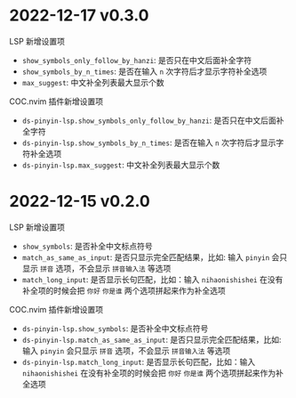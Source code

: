 # 2022-12-17 v0.3.0

LSP 新增设置项

- `show_symbols_only_follow_by_hanzi`: 是否只在中文后面补全字符
- `show_symbols_by_n_times`: 是否在输入 `n` 次字符后才显示字符补全选项
- `max_suggest`: 中文补全列表最大显示个数

COC.nvim 插件新增设置项

- `ds-pinyin-lsp.show_symbols_only_follow_by_hanzi`: 是否只在中文后面补全字符
- `ds-pinyin-lsp.show_symbols_by_n_times`: 是否在输入 `n` 次字符后才显示字符补全选项
- `ds-pinyin-lsp.max_suggest`: 中文补全列表最大显示个数

# 2022-12-15 v0.2.0

LSP 新增设置项

- `show_symbols`: 是否补全中文标点符号
- `match_as_same_as_input`: 是否只显示完全匹配结果，比如: 输入 `pinyin` 会只显示 `拼音` 选项，不会显示 `拼音输入法` 等选项
- `match_long_input`: 是否显示长句匹配，比如：输入 `nihaonishishei` 在没有补全项的时候会把 `你好` `你是谁` 两个选项拼起来作为补全选项

COC.nvim 插件新增设置项

- `ds-pinyin-lsp.show_symbols`: 是否补全中文标点符号
- `ds-pinyin-lsp.match_as_same_as_input`: 是否只显示完全匹配结果，比如: 输入 `pinyin` 会只显示 `拼音` 选项，不会显示 `拼音输入法` 等选项
- `ds-pinyin-lsp.match_long_input`: 是否显示长句匹配，比如：输入 `nihaonishishei` 在没有补全项的时候会把 `你好` `你是谁` 两个选项拼起来作为补全选项
